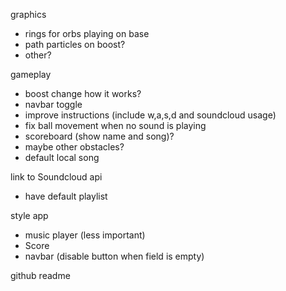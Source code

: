 graphics
  - rings for orbs playing on base
  - path particles on boost?
  - other?

gameplay
  - boost change how it works?
  - navbar toggle
  - improve instructions (include w,a,s,d and soundcloud usage)
  - fix ball movement when no sound is playing
  - scoreboard (show name and song)?
  - maybe other obstacles?
  - default local song

link to Soundcloud api
  - have default playlist

style app
  - music player (less important)
  - Score
  - navbar (disable button when field is empty)

github readme
